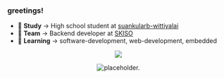 ### greetings!
- 🎒 **Study** → High school student at [suankularb-wittiyalai](http://www.sk.ac.th/)
- 🔭 **Team** → Backend developer at [SKISO](https://github.com/suankularb-wittayalai-school)
- 📝 **Learning** →  software-development, web-development, embedded

<p align="center">
  <a href="https://skillicons.dev">
    <img src="https://skillicons.dev/icons?i=vim,arch,docker,arduino,raspberrypi,rust,py,cpp,ts" />
  </a>
</p>

<p href="https://github.com/owo93" align="center">
  <picture>
    <source media="(prefers-color-scheme: dark)" srcset="https://github-readme-stats.vercel.app/api?username=owo93&show_icons=true&theme=buefy&bg_color=00000000&hide_border=true&text_color=c6c6c6">
    <source media="(prefers-color-scheme: light)" srcset="https://github-readme-stats.vercel.app/api?username=owo93&show_icons=true&theme=buefy&bg_color=00000000&hide_border=true">
    <img alt="placeholder." src="https://github-readme-stats.vercel.app/api?username=owo93&show_icons=true&theme=light">
  </picture>
</p>
